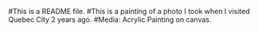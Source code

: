 
#This is a README file. 
#This is a painting of a photo I took when I visited Quebec City 2 years ago. 
#Media: Acrylic Painting on canvas. 

